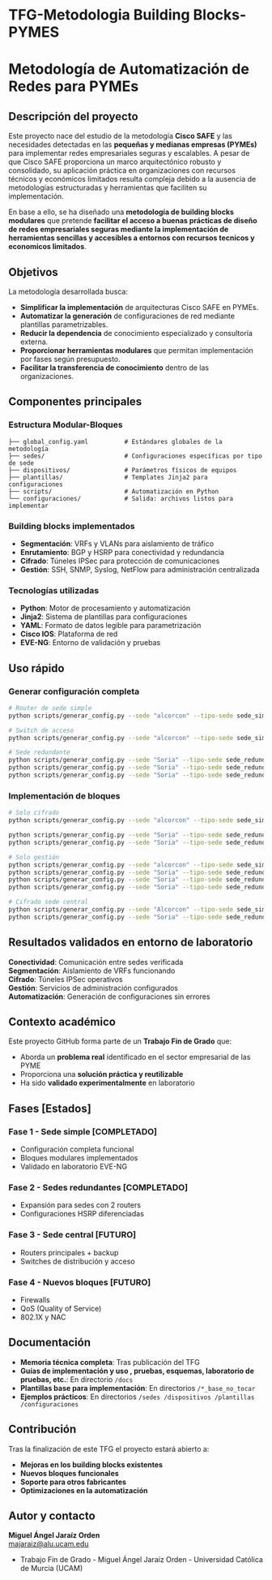 # TFG-Metodologia Building Blocks-PYMES
# Metodología de Automatización de Redes para PYMEs

## Descripción del proyecto

Este proyecto nace del estudio de la metodología **Cisco SAFE** y las necesidades detectadas en las **pequeñas y medianas empresas (PYMEs)** para implementar redes empresariales seguras y escalables.
A pesar de que Cisco SAFE proporciona un marco arquitectónico robusto  y consolidado, su aplicación práctica en organizaciones con recursos técnicos y económicos limitados resulta compleja debido a la ausencia de metodologías estructuradas y herramientas que faciliten su implementación.

En base a ello, se ha diseñado una **metodología de building blocks modulares** que pretende **facilitar el acceso a buenas prácticas de diseño de redes empresariales seguras mediante la implementación de herramientas sencillas y accesibles a entornos con recursos tecnicos y economicos limitados**.

## Objetivos

La metodología desarrollada busca:

- **Simplificar la implementación** de arquitecturas Cisco SAFE en PYMEs.
- **Automatizar la generación** de configuraciones de red mediante plantillas parametrizables.
- **Reducir la dependencia** de conocimiento especializado y consultoría externa.
- **Proporcionar herramientas modulares** que permitan implementación por fases según presupuesto.
- **Facilitar la transferencia de conocimiento** dentro de las organizaciones.

## Componentes principales

### Estructura Modular-Bloques
```
├── global_config.yaml          # Estándares globales de la metodología
├── sedes/                      # Configuraciones específicas por tipo de sede
├── dispositivos/               # Parámetros físicos de equipos
├── plantillas/                 # Templates Jinja2 para configuraciones
├── scripts/                    # Automatización en Python
└── configuraciones/            # Salida: archivos listos para implementar
```

### Building blocks implementados

- **Segmentación**: VRFs y VLANs para aislamiento de tráfico
- **Enrutamiento**: BGP y HSRP para conectividad y redundancia
- **Cifrado**: Túneles IPSec para protección de comunicaciones
- **Gestión**: SSH, SNMP, Syslog, NetFlow para administración centralizada

### Tecnologías utilizadas

- **Python**: Motor de procesamiento y automatización
- **Jinja2**: Sistema de plantillas para configuraciones
- **YAML**: Formato de datos legible para parametrización
- **Cisco IOS**: Plataforma de red 
- **EVE-NG**: Entorno de validación y pruebas

## Uso rápido

### Generar configuración completa
```bash
# Router de sede simple
python scripts/generar_config.py --sede "alcorcon" --tipo-sede sede_simple --dispositivo router_simple

# Switch de acceso
python scripts/generar_config.py --sede "alcorcon" --tipo-sede sede_simple --dispositivo switch_acceso_simple

# Sede redundante
python scripts/generar_config.py --sede "Soria" --tipo-sede sede_redundante --dispositivo router_redundante_principal
python scripts/generar_config.py --sede "Soria" --tipo-sede sede_redundante --dispositivo router_redundante_backup
python scripts/generar_config.py --sede "Soria" --tipo-sede sede_redundante --dispositivo switch_acceso_redundante
```

### Implementación de bloques 
```bash
# Solo cifrado
python scripts/generar_config.py --sede "alcorcon" --tipo-sede sede_simple --dispositivo router_simple --bloque-cifrado

python scripts/generar_config.py --sede "Soria" --tipo-sede sede_redundante --dispositivo router_redundante_principal --bloque-cifrado
python scripts/generar_config.py --sede "Soria" --tipo-sede sede_redundante --dispositivo router_redundante_backup --bloque-cifrado

# Solo gestión
python scripts/generar_config.py --sede "alcorcon" --tipo-sede sede_simple --dispositivo router_simple --bloque-gestion
python scripts/generar_config.py --sede "Soria" --tipo-sede sede_redundante --dispositivo router_redundante_principal --bloque-gestion
python scripts/generar_config.py --sede "Soria" --tipo-sede sede_redundante --dispositivo router_redundante_backup --bloque-gestion
python scripts/generar_config.py --sede "Soria" --tipo-sede sede_redundante --dispositivo switch_acceso_redundante --bloque-gestion

# Cifrado sede central
python scripts/generar_config.py --sede "Alcorcon" --tipo-sede sede_simple --dispositivo router_simple --bloque-sede-central-cifrado
python scripts/generar_config.py --sede "Soria" --tipo-sede sede_redundante --dispositivo router_redundante_principal --bloque-sede-central-cifrado
```


## Resultados validados en entorno de laboratorio

**Conectividad**: Comunicación entre sedes verificada  
**Segmentación**: Aislamiento de VRFs funcionando  
**Cifrado**: Túneles IPSec operativos  
**Gestión**: Servicios de administración configurados  
**Automatización**: Generación de configuraciones sin errores  

## Contexto académico

Este proyecto GitHub forma parte de un **Trabajo Fin de Grado** que:

- Aborda un **problema real** identificado en el sector empresarial de las PYME
- Proporciona una **solución práctica y reutilizable** 
- Ha sido **validado experimentalmente** en laboratorio

## Fases [Estados]

### Fase 1 - Sede simple [COMPLETADO]
- Configuración completa funcional
- Bloques modulares implementados
- Validado en laboratorio EVE-NG

### Fase 2 - Sedes redundantes [COMPLETADO]
- Expansión para sedes con 2 routers
- Configuraciones HSRP diferenciadas

### Fase 3 - Sede central [FUTURO]
- Routers principales + backup
- Switches de distribución y acceso

### Fase 4 - Nuevos bloques [FUTURO]
- Firewalls
- QoS (Quality of Service)
- 802.1X y NAC

## Documentación

- **Memoria técnica completa**: Tras publicación del TFG
- **Guías de implementación y uso , pruebas, esquemas, laboratorio de pruebas, etc.**: En directorio `/docs`
- **Plantillas base para implementación**: En directorios `/*_base_no_tocar`
- **Ejemplos prácticos**: En directorios `/sedes /dispositivos /plantillas /configuraciones`

## Contribución

Tras la finalización de este TFG el proyecto estará abierto a:
- **Mejoras en los building blocks existentes**
- **Nuevos bloques funcionales**
- **Soporte para otros fabricantes**
- **Optimizaciones en la automatización**


## Autor y contacto

**Miguel Ángel Jaraíz Orden**  
majaraiz@alu.ucam.edu  

- Trabajo Fin de Grado - Miguel Ángel Jaraíz Orden - Universidad Católica de Murcia (UCAM)
